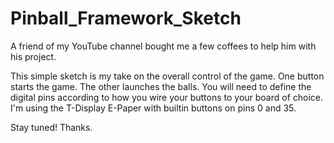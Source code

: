 # Pinball_Framework_Sketch
A friend of my YouTube channel bought me a few coffees to help him with his project.

This simple sketch is my take on the overall control of the game. One button starts the game. The other launches the balls. You will need to define the digital pins according to how you wire your buttons to your board of choice. I'm using the T-Display E-Paper with builtin buttons on pins 0 and 35. 

Stay tuned! Thanks.
